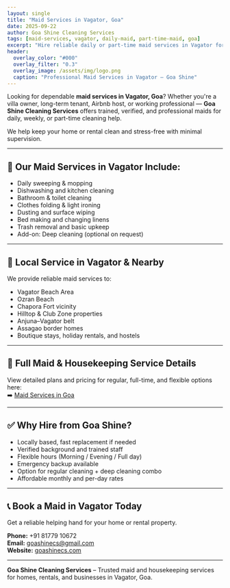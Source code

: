 ```yaml
---
layout: single
title: "Maid Services in Vagator, Goa"
date: 2025-09-22
author: Goa Shine Cleaning Services
tags: [maid-services, vagator, daily-maid, part-time-maid, goa]
excerpt: "Hire reliable daily or part-time maid services in Vagator for homes, rentals, and businesses. Trained and verified staff by Goa Shine."
header:
  overlay_color: "#000"
  overlay_filter: "0.3"
  overlay_image: /assets/img/logo.png
  caption: "Professional Maid Services in Vagator – Goa Shine"
---
```


Looking for dependable **maid services in Vagator, Goa**? Whether you're a villa owner, long-term tenant, Airbnb host, or working professional — **Goa Shine Cleaning Services** offers trained, verified, and professional maids for daily, weekly, or part-time cleaning help.

We help keep your home or rental clean and stress-free with minimal supervision.

---

## 🧹 Our Maid Services in Vagator Include:

- Daily sweeping & mopping  
- Dishwashing and kitchen cleaning  
- Bathroom & toilet cleaning  
- Clothes folding & light ironing  
- Dusting and surface wiping  
- Bed making and changing linens  
- Trash removal and basic upkeep  
- Add-on: Deep cleaning (optional on request)

---

## 📍 Local Service in Vagator & Nearby

We provide reliable maid services to:

- Vagator Beach Area  
- Ozran Beach  
- Chapora Fort vicinity  
- Hilltop & Club Zone properties  
- Anjuna–Vagator belt  
- Assagao border homes  
- Boutique stays, holiday rentals, and hostels  

---

## 🔗 Full Maid & Housekeeping Service Details

View detailed plans and pricing for regular, full-time, and flexible options here:  
➡️ [Maid Services in Goa](https://goashinecs.com/maid-services-goa)

---

## ✅ Why Hire from Goa Shine?

- Locally based, fast replacement if needed  
- Verified background and trained staff  
- Flexible hours (Morning / Evening / Full day)  
- Emergency backup available  
- Option for regular cleaning + deep cleaning combo  
- Affordable monthly and per-day rates

---

## 📞 Book a Maid in Vagator Today

Get a reliable helping hand for your home or rental property.

**Phone:** +91 81779 10672  
**Email:** [goashinecs@gmail.com](mailto:goashinecs@gmail.com)  
**Website:** [goashinecs.com](https://goashinecs.com)

---

**Goa Shine Cleaning Services** – Trusted maid and housekeeping services for homes, rentals, and businesses in Vagator, Goa.
